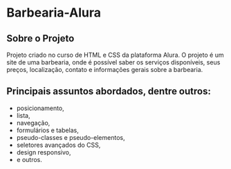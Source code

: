 # Barbearia-Alura

## Sobre o Projeto
Projeto criado no curso de HTML e CSS da plataforma Alura.
O projeto é um site de uma barbearia, onde é possível saber os serviços disponíveis, seus preços, localização, contato e informações gerais sobre a barbearia. 

## Principais assuntos abordados, dentre outros:

* posicionamento,
* lista,
* navegação,
* formulários e tabelas,
* pseudo-classes e pseudo-elementos,
* seletores avançados do CSS,
* design responsivo,
* e outros.




